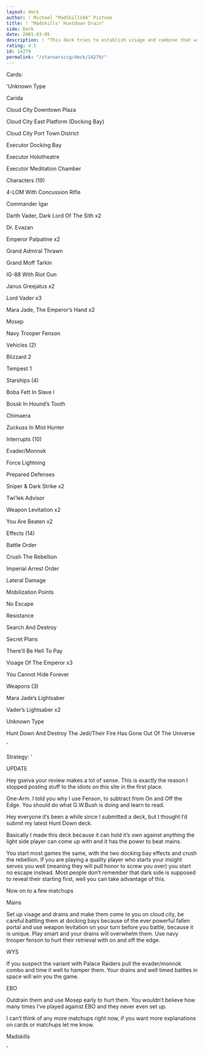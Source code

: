 ```yaml
---
layout: deck
author: ! Michael "MadSkills84" Pistone
title: ! "Madskills’ Huntdown Drain"
side: Dark
date: 2001-03-05
description: ! "This deck tries to establish visage and combine that with drains to overwhelm the light side opponent."
rating: 4.5
id: 14279
permalink: "/starwarsccg/deck/14279/"
---
```

Cards: 

'Unknown Type

Carida 

Cloud City Downtown Plaza  

Cloud City East Platform (Docking Bay) 

Cloud City Port Town District 

Executor Docking Bay 

Executor Holotheatre 

Executor Meditation Chamber 


Characters (19)

4-LOM With Concussion Rifle 

Commander Igar 

Darth Vader, Dark Lord Of The Sith x2

Dr. Evazan 

Emperor Palpatine  x2

Grand Admiral Thrawn 

Grand Moff Tarkin 

IG-88 With Riot Gun 

Janus Greejatus  x2

Lord Vader  x3

Mara Jade, The Emperor’s Hand  x2

Mosep 

Navy Trooper Fenson


Vehicles (2)

Blizzard 2 

Tempest 1 


Starships (4)

Boba Fett In Slave I 

Bossk In Hound’s Tooth 

Chimaera 

Zuckuss In Mist Hunter 


Interrupts (10)

Evader/Monnok

Force Lightning 

Prepared Defenses 

Sniper & Dark Strike  x2

Twi’lek Advisor 

Weapon Levitation x2

You Are Beaten x2


Effects (14)

Battle Order 

Crush The Rebellion 

Imperial Arrest Order 

Lateral Damage 

Mobilization Points 

No Escape 

Resistance 

Search And Destroy 

Secret Plans 

There’ll Be Hell To Pay

Visage Of The Emperor  x3

You Cannot Hide Forever 


Weapons (3)

Mara Jade’s Lightsaber 

Vader’s Lightsaber  x2


Unknown Type

Hunt Down And Destroy The Jedi/Their Fire Has Gone Out Of The Universe 

'

Strategy: '

UPDATE


Hey gseiva your review makes a lot of sense.  This is exactly the reason I stopped posting stuff to the idiots on this site in the first place.


One-Arm.  I told you why I use Fenson, to subtract from On and Off the Edge.  You should do what G.W.Bush is doing and learn to read.



Hey everyone it’s been a while since I submitted a deck, but I thought I’d submit my latest Hunt Down deck.


Basically I made this deck because it can hold it’s own against anything the light side player can come up with and it has the power to beat mains.


You start most games the same, with the two docking bay effects and crush the rebellion.  If you are playing a quality player who starts your insight serves you well (meaning they will pull honor to screw you over) you start no escape instead.  Most people don’t remember that dark side is supposed to reveal their starting first, well you can take advantage of this.  


Now on to a few matchups


Mains


Set up visage and drains and make them come to you on cloud city, be careful battling them at docking bays because of the ever powerful fallen portal and use weapon levitation on your turn before you battle, because it is unique.  Play smart and your drains will overwhelm them.  Use navy trooper fenson to hurt their retrieval with on and off the edge.


WYS


If you suspect the variant with Palace Raiders pull the evader/monnok combo and time it well to hamper them.  Your drains and well timed battles in space will win you the game.


EBO


Outdrain them and use Mosep early to hurt them.  You wouldn’t believe how many times I’ve played against EBO and they never even set up.



I can’t think of any more matchups right now, if you want more explanations on cards or matchups let me know.


Madskills


'
